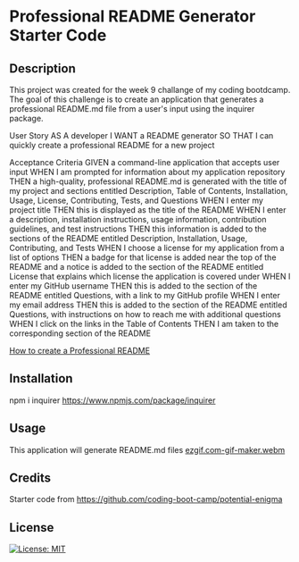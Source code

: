 # Professional README Generator Starter Code


## Description
This project was created for the week 9 challange of my coding bootdcamp. The goal of this challenge is to create an application that generates a professional README.md file from a user's input using the inquirer package. 

User Story 
AS A developer
I WANT a README generator
SO THAT I can quickly create a professional README for a new project

Acceptance Criteria
GIVEN a command-line application that accepts user input
WHEN I am prompted for information about my application repository
THEN a high-quality, professional README.md is generated with the title of my project and sections entitled Description, Table of Contents, Installation, Usage, License, Contributing, Tests, and Questions
WHEN I enter my project title
THEN this is displayed as the title of the README
WHEN I enter a description, installation instructions, usage information, contribution guidelines, and test instructions
THEN this information is added to the sections of the README entitled Description, Installation, Usage, Contributing, and Tests
WHEN I choose a license for my application from a list of options
THEN a badge for that license is added near the top of the README and a notice is added to the section of the README entitled License that explains which license the application is covered under
WHEN I enter my GitHub username
THEN this is added to the section of the README entitled Questions, with a link to my GitHub profile
WHEN I enter my email address
THEN this is added to the section of the README entitled Questions, with instructions on how to reach me with additional questions
WHEN I click on the links in the Table of Contents
THEN I am taken to the corresponding section of the README

[How to create a Professional README](https://coding-boot-camp.github.io/full-stack/github/professional-readme-guide)

## Installation
npm i inquirer
https://www.npmjs.com/package/inquirer

## Usage
This application will generate README.md files
[ezgif.com-gif-maker.webm](https://user-images.githubusercontent.com/113566952/211257790-70ec36c9-31e0-4b21-880e-5d99d4dbd374.webm)


## Credits
Starter code from 
https://github.com/coding-boot-camp/potential-enigma

## License
[![License: MIT](https://img.shields.io/badge/License-MIT-yellow.svg)](https://opensource.org/licenses/MIT)
